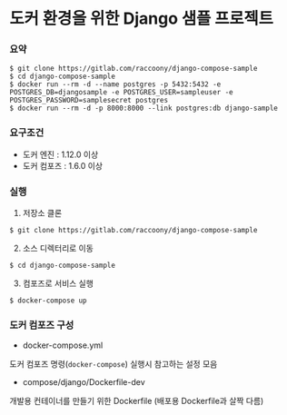 # 도커 환경을 위한 Django 샘플 프로젝트

### 요약

```
$ git clone https://gitlab.com/raccoony/django-compose-sample
$ cd django-compose-sample
$ docker run --rm -d --name postgres -p 5432:5432 -e POSTGRES_DB=djangosample -e POSTGRES_USER=sampleuser -e POSTGRES_PASSWORD=samplesecret postgres
$ docker run --rm -d -p 8000:8000 --link postgres:db django-sample
```

### 요구조건

- 도커 엔진 : 1.12.0 이상
- 도커 컴포즈 : 1.6.0 이상

### 실행

1. 저장소 클론

```
$ git clone https://gitlab.com/raccoony/django-compose-sample
```

2. 소스 디렉터리로 이동

```
$ cd django-compose-sample
```

3. 컴포즈로 서비스 실행

```
$ docker-compose up
```

### 도커 컴포즈 구성

- docker-compose.yml

도커 컴포즈 명령(`docker-compose`) 실행시 참고하는 설정 모음

- compose/django/Dockerfile-dev

개발용 컨테이너를 만들기 위한 Dockerfile (배포용 Dockerfile과 살짝 다름)
